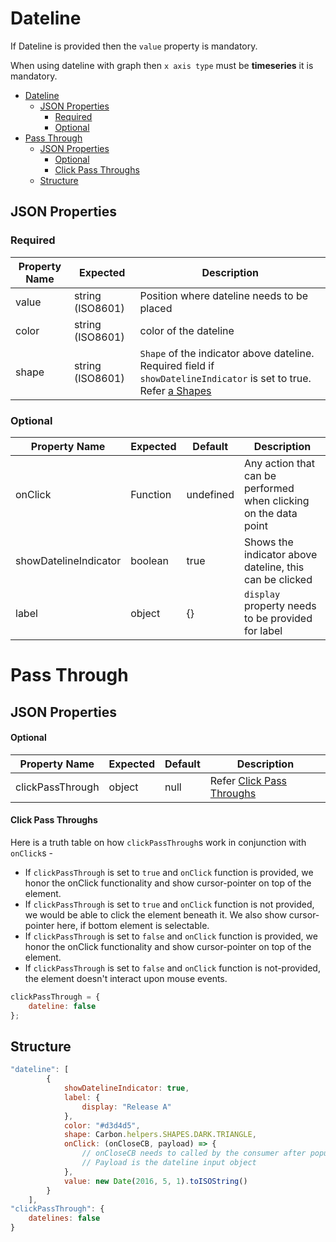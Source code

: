 # Dateline

If Dateline is provided then the `value` property is mandatory.

When using dateline with graph then `x axis type` must be **timeseries** it is mandatory.

-   [Dateline](#dateline)
    -   [JSON Properties](#json-properties)
        -   [Required](#required)
        -   [Optional](#optional)
-   [Pass Through](#pass-through)
    -   [JSON Properties](#json-properties-1)
        -   [Optional](#optional-1)
        -   [Click Pass Throughs](#click-pass-throughs)
    -   [Structure](#structure)

## JSON Properties

### Required

| Property Name | Expected         | Description                                                                                                                              |
| ------------- | ---------------- | ---------------------------------------------------------------------------------------------------------------------------------------- |
| value         | string (ISO8601) | Position where dateline needs to be placed                                                                                               |
| color         | string (ISO8601) | color of the dateline                                                                                                                    |
| shape         | string (ISO8601) | `Shape` of the indicator above dateline. Required field if `showDatelineIndicator` is set to true. Refer [a Shapes](../README.md#Shapes) |

### Optional

| Property Name         | Expected | Default   | Description                                                      |
| --------------------- | -------- | --------- | ---------------------------------------------------------------- |
| onClick               | Function | undefined | Any action that can be performed when clicking on the data point |
| showDatelineIndicator | boolean  | true      | Shows the indicator above dateline, this can be clicked          |
| label                 | object   | {}        | `display` property needs to be provided for label                |

# Pass Through

## JSON Properties

#### Optional

| Property Name    | Expected | Default | Description                                       |
| ---------------- | -------- | ------- | ------------------------------------------------- |
| clickPassThrough | object   | null    | Refer [Click Pass Throughs](#click-Pass-Throughs) |

#### Click Pass Throughs

Here is a truth table on how `clickPassThrough`s work in conjunction with `onClick`s -

-   If `clickPassThrough` is set to `true` and `onClick` function is provided, we honor the onClick functionality and show cursor-pointer on top of the element.
-   If `clickPassThrough` is set to `true` and `onClick` function is not provided, we would be able to click the element beneath it. We also show cursor-pointer here, if bottom element is selectable.
-   If `clickPassThrough` is set to `false` and `onClick` function is provided, we honor the onClick functionality and show cursor-pointer on top of the element.
-   If `clickPassThrough` is set to `false` and `onClick` function is not-provided, the element doesn't interact upon mouse events.

```javascript
clickPassThrough = {
    dateline: false
};
```

## Structure

```javascript
"dateline": [
        {
            showDatelineIndicator: true,
            label: {
                display: "Release A"
            },
            color: "#d3d4d5",
            shape: Carbon.helpers.SHAPES.DARK.TRIANGLE,
            onClick: (onCloseCB, payload) => {
                // onCloseCB needs to called by the consumer after popup is closed;
                // Payload is the dateline input object
            },
            value: new Date(2016, 5, 1).toISOString()
        }
    ],
"clickPassThrough": {
    datelines: false
}
```
